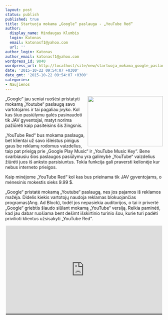 ```yaml
---
layout: post
status: publish
published: true
title: Startuoja mokama „Google“ paslauga - „YouTube Red“
author:
  display_name: Mindaugas Klumbis
  login: Katonas
  email: katonasf1@yahoo.com
  url: ''
author_login: Katonas
author_email: katonasf1@yahoo.com
wordpress_id: 9040
wordpress_url: http://localhost/site/new/startuoja_mokama_google_paslauga__youtube_red_/
date: '2015-10-22 09:54:07 +0300'
date_gmt: '2015-10-22 09:54:07 +0300'
categories:
- Naujienos
---
```

<p>
	<img alt="" src="http://technews.lt/userfiles/Screen-Shot-2015-10-21-at-18_13_26.jpg" style="width: 240px; height: 160px; float: right;" />&bdquo;Google&ldquo; jau seniai ruo&scaron;ėsi pristatyti mokamą &bdquo;Youtube&ldquo; paslaugą savo vartotojams ir tai pagaliau įvyko. Kol kas &scaron;iuo pasiūlymu galės pasinaudoti tik JAV gyventojai, matyt norima pažiūrėti kaip pasiteisins &scaron;is žingsnis.</p>
<p>
	&bdquo;YouTube Red&ldquo; bus mokama paslauga, bet klientai už savo i&scaron;leistus pinigus gaus be reklamų rodomus vaizdelius, taip pat prieigą prie &bdquo;Google Play Music&ldquo; ir &bdquo;YouTube Music Key&ldquo;. Bene svarbiausiu &scaron;ios paslaugos pasiūlymu yra galimybė &bdquo;YouTube&ldquo; vaizdelius žiūrėti juos i&scaron; anksto parsisiuntus. Tokia funkcija gali praversti kelionėje kur nebus interneto prieigos.</p>
<p>
	Kaip minėjome &bdquo;YouTube Red&ldquo; kol kas bus prieinama tik JAV gyventojams, o mėnesinis mokestis sieks 9.99 $.</p>
<p>
	&bdquo;Google&ldquo; pristatė mokamą &bdquo;Youtube&ldquo; paslaugą, nes jos pajamos i&scaron; reklamos mažėja. Didelis kiekis vartotojų naudoja reklamas blokuojančias programas(Ang. Ad Block), todėl jos nepasiekia auditorijos, o tai ir privertė &bdquo;Google&ldquo; griebtis &scaron;iaudo siūlant mokamą &bdquo;YouTube&ldquo; versiją. Reikia paminėti, kad jau dabar ruo&scaron;iama bent de&scaron;imt i&scaron;skirtinio turinio &scaron;ou, kurie turi padėti privilioti klientus užsisakyti &bdquo;YouTube Red&ldquo;.</p>
<p style="text-align: center;">
	<span style="color: rgb(187, 187, 187); font-family: Roboto, Arial, Helvetica, sans-serif; font-size: 11px; line-height: 25px; white-space: nowrap; background-color: rgba(28, 28, 28, 0.8);"><iframe allowfullscreen="" frameborder="0" height="281" src="https://www.youtube.com/embed/YL9RetC0ook" width="500"></iframe></span></p>
